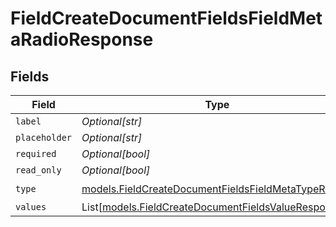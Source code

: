# FieldCreateDocumentFieldsFieldMetaRadioResponse


## Fields

| Field                                                                                                          | Type                                                                                                           | Required                                                                                                       | Description                                                                                                    |
| -------------------------------------------------------------------------------------------------------------- | -------------------------------------------------------------------------------------------------------------- | -------------------------------------------------------------------------------------------------------------- | -------------------------------------------------------------------------------------------------------------- |
| `label`                                                                                                        | *Optional[str]*                                                                                                | :heavy_minus_sign:                                                                                             | N/A                                                                                                            |
| `placeholder`                                                                                                  | *Optional[str]*                                                                                                | :heavy_minus_sign:                                                                                             | N/A                                                                                                            |
| `required`                                                                                                     | *Optional[bool]*                                                                                               | :heavy_minus_sign:                                                                                             | N/A                                                                                                            |
| `read_only`                                                                                                    | *Optional[bool]*                                                                                               | :heavy_minus_sign:                                                                                             | N/A                                                                                                            |
| `type`                                                                                                         | [models.FieldCreateDocumentFieldsFieldMetaTypeRadio](../models/fieldcreatedocumentfieldsfieldmetatyperadio.md) | :heavy_check_mark:                                                                                             | N/A                                                                                                            |
| `values`                                                                                                       | List[[models.FieldCreateDocumentFieldsValueResponse1](../models/fieldcreatedocumentfieldsvalueresponse1.md)]   | :heavy_minus_sign:                                                                                             | N/A                                                                                                            |